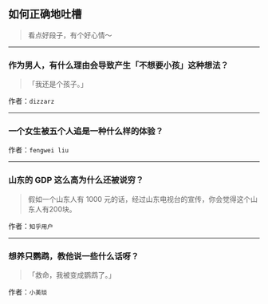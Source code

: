 ## 如何正确地吐槽

> 看点好段子，有个好心情～


 
---

### 作为男人，有什么理由会导致产生「不想要小孩」这种想法？

> 「我还是个孩子。」


作者：`dizzarz`

---

### 一个女生被五个人追是一种什么样的体验？

> 


作者：`fengwei liu`

---

### 山东的 GDP 这么高为什么还被说穷？

> 假如一个山东人有 1000 元的话，经过山东电视台的宣传，你会觉得这个山东人有200块。


作者：`知乎用户`

---

### 想养只鹦鹉，教他说一些什么话呀？

> 「救命，我被变成鹦鹉了。」


作者：`小美琰`